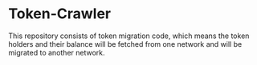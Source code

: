 # Token-Crawler
This repository consists of token migration code, which means the token holders and their balance will be fetched from one network and will be migrated to another network.
